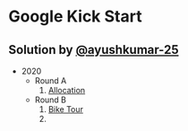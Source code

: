 # Google Kick Start
## Solution by [@ayushkumar-25](https://github.com/ayushkumar-25)

- 2020
    - Round A
        1. [Allocation](2020/Round-A/Allocation)
    - Round B
        1. [Bike Tour](2020/Round-B/Bike-Tour)
        2.
